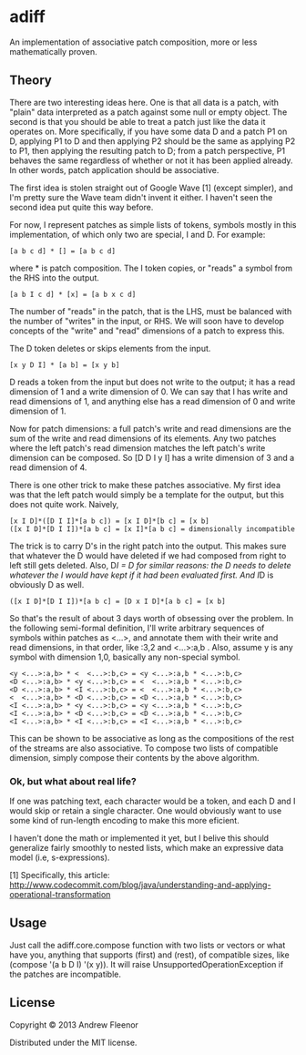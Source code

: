 # adiff

An implementation of associative patch composition, more or less mathematically
proven.

## Theory

There are two interesting ideas here. One is that all data is a patch, with
"plain" data interpreted as a patch against some null or empty object. The
second is that you should be able to treat a patch just like the data it
operates on. More specifically, if you have some data D and a patch P1 on D,
applying P1 to D and then applying P2 should be the same as applying P2 to
P1, then applying the resulting patch to D; from a patch perspective, P1
behaves the same regardless of whether or not it has been applied already.
In other words, patch application should be associative.

The first idea is stolen straight out of Google Wave [1] (except simpler),
and I'm pretty sure the Wave team didn't invent it either. I haven't seen
the second idea put quite this way before.

For now, I represent patches as simple lists of tokens, symbols mostly in this
implementation, of which only two are special, I and D. For example:

    [a b c d] * [] = [a b c d]

where * is patch composition. The I token copies, or "reads" a symbol
from the RHS into the output.

    [a b I c d] * [x] = [a b x c d]

The number of "reads" in the patch, that is the LHS, must be balanced with
the number of "writes" in the input, or RHS. We will soon have to develop
concepts of the "write" and "read" dimensions of a patch to express this.

The D token deletes or skips elements from the input.

    [x y D I] * [a b] = [x y b]

D reads a token from the input but does not write to the output; it has a read
dimension of 1 and a write dimension of 0. We can say that I has write and
read dimensions of 1, and anything else has a read dimension of 0 and write
dimension of 1.

Now for patch dimensions: a full patch's write and read dimensions are the
sum of the write and read dimensions of its elements. Any two patches where
the left patch's read dimension matches the left patch's write dimension can
be composed. So [D D I y I] has a write dimension of 3 and a read dimension
of 4.

There is one other trick to make these patches associative. My first idea was
that the left patch would simply be a template for the output, but this does
not quite work. Naively,

    [x I D]*([D I I]*[a b c]) = [x I D]*[b c] = [x b]
    ([x I D]*[D I I])*[a b c] = [x I]*[a b c] = dimensionally incompatible

The trick is to carry D's in the right patch into the output. This makes sure
that whatever the D would have deleted if we had composed from right to left
still gets deleted. Also, D*I = D for similar reasons: the D needs to delete
whatever the I would have kept if it had been evaluated first. And I*D is
obviously D as well.

    ([x I D]*[D I I])*[a b c] = [D x I D]*[a b c] = [x b]

So that's the result of about 3 days worth of obsessing over the problem. In
the following semi-formal definition, I'll write arbitrary sequences of symbols
within patches as <...>, and annotate them with their write and read
dimensions, in that order, like <a b I D>:3,2 and <...>:a,b . Also, assume
y is any symbol with dimension 1,0, basically any non-special symbol.

    <y <...>:a,b> * <  <...>:b,c> = <y <...>:a,b * <...>:b,c>
    <D <...>:a,b> * <y <...>:b,c> = <  <...>:a,b * <...>:b,c>
    <D <...>:a,b> * <I <...>:b,c> = <  <...>:a,b * <...>:b,c>
    <  <...>:a,b> * <D <...>:b,c> = <D <...>:a,b * <...>:b,c>
    <I <...>:a,b> * <y <...>:b,c> = <y <...>:a,b * <...>:b,c>
    <I <...>:a,b> * <D <...>:b,c> = <D <...>:a,b * <...>:b,c>
    <I <...>:a,b> * <I <...>:b,c> = <I <...>:a,b * <...>:b,c>

This can be shown to be associative as long as the compositions of the rest
of the streams are also associative. To compose two lists of compatible
dimension, simply compose their contents by the above algorithm. 

### Ok, but what about real life?

If one was patching text, each character would be a token, and each D and I
would skip or retain a single character. One would obviously want to use
some kind of run-length encoding to make this more eficient.

I haven't done the math or implemented it yet, but I belive this should
generalize fairly smoothly to nested lists, which make an expressive data
model (i.e, s-expressions).

[1] Specifically, this article: http://www.codecommit.com/blog/java/understanding-and-applying-operational-transformation

## Usage

Just call the adiff.core.compose function with two lists or vectors or what
have you, anything that supports (first) and (rest), of compatible sizes,
like (compose '(a b D I) '(x y)). It will raise UnsupportedOperationException
if the patches are incompatible.

## License

Copyright © 2013 Andrew Fleenor

Distributed under the MIT license.
